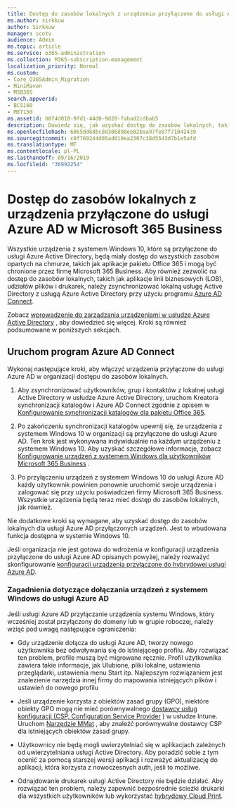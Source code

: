 ```yaml
---
title: Dostęp do zasobów lokalnych z urządzenia przyłączone do usługi Azure AD w Microsoft 365 Business
ms.author: sirkkuw
author: Sirkkuw
manager: scotv
audience: Admin
ms.topic: article
ms.service: o365-administration
ms.collection: M365-subscription-management
localization_priority: Normal
ms.custom:
- Core_O365Admin_Migration
- MiniMaven
- MSB365
search.appverid:
- BCS160
- MET150
ms.assetid: b0f4d010-9fd1-44d0-9d20-fabad2cdbab5
description: Dowiedz się, jak uzyskać dostęp do zasobów lokalnych, takich jak aplikacje linii biznesowych, udziałów plików i drukarek z usługi Azure Active Directory przyłączony do systemu Windows 10 urządzenia.
ms.openlocfilehash: 6065dd68bc8d306898ee02baa97fe07f71042439
ms.sourcegitcommit: c0f769244d05ad019ea2307c38d5543d7b1e5afd
ms.translationtype: MT
ms.contentlocale: pl-PL
ms.lasthandoff: 09/16/2019
ms.locfileid: "36992254"
---
```

# <a name="access-on-premises-resources-from-an-azure-ad-joined-device-in-microsoft-365-business"></a>Dostęp do zasobów lokalnych z urządzenia przyłączone do usługi Azure AD w Microsoft 365 Business

Wszystkie urządzenia z systemem Windows 10, które są przyłączone do usługi Azure Active Directory, będą miały dostęp do wszystkich zasobów opartych na chmurze, takich jak aplikacje pakietu Office 365 i mogą być chronione przez firmę Microsoft 365 Business. Aby również zezwolić na dostęp do zasobów lokalnych, takich jak aplikacje linii biznesowych (LOB), udziałów plików i drukarek, należy zsynchronizować lokalną usługę Active Directory z usługą Azure Active Directory przy użyciu programu [Azure AD Connect](https://docs.microsoft.com/en-us/azure/active-directory/connect/active-directory-aadconnect). 

Zobacz [wprowadzenie do zarządzania urządzeniami w usłudze Azure Active Directory](https://docs.microsoft.com/en-us/azure/active-directory/device-management-introduction) , aby dowiedzieć się więcej.
Kroki są również podsumowane w poniższych sekcjach.

## <a name="run-azure-ad-connect"></a>Uruchom program Azure AD Connect

Wykonaj następujące kroki, aby włączyć urządzenia przyłączone do usługi Azure AD w organizacji dostępu do zasobów lokalnych.
  
1. Aby zsynchronizować użytkowników, grup i kontaktów z lokalnej usługi Active Directory w usłudze Azure Active Directory, uruchom Kreatora synchronizacji katalogów i Azure AD Connect zgodnie z opisem w [Konfigurowanie synchronizacji katalogów dla pakietu Office 365](https://support.office.com/article/1b3b5318-6977-42ed-b5c7-96fa74b08846).
    
2. Po zakończeniu synchronizacji katalogów upewnij się, że urządzenia z systemem Windows 10 w organizacji są przyłączone do usługi Azure AD. Ten krok jest wykonywana indywidualnie na każdym urządzeniu z systemem Windows 10. Aby uzyskać szczegółowe informacje, zobacz [Konfigurowanie urządzeń z systemem Windows dla użytkowników Microsoft 365 Business](set-up-windows-devices.md) . 
    
3. Po przyłączeniu urządzeń z systemem Windows 10 do usługi Azure AD każdy użytkownik powinien ponownie uruchomić swoje urządzenia i zalogować się przy użyciu poświadczeń firmy Microsoft 365 Business. Wszystkie urządzenia będą teraz mieć dostęp do zasobów lokalnych, jak również.
    
Nie dodatkowe kroki są wymagane, aby uzyskać dostęp do zasobów lokalnych dla usługi Azure AD przyłączonych urządzeń. Jest to wbudowana funkcja dostępna w systemie Windows 10. 
  
Jeśli organizacja nie jest gotowa do wdrożenia w konfiguracji urządzenia przyłączone do usługi Azure AD opisanych powyżej, należy rozważyć skonfigurowanie [konfiguracji urządzenia przyłączone do hybrydowej usługi Azure AD](manage-windows-devices.md).
  
### <a name="considerations-when-joining-your-windows-devices-to-azure-ad"></a>Zagadnienia dotyczące dołączania urządzeń z systemem Windows do usługi Azure AD

Jeśli usługi Azure AD przyłączanie urządzenia systemu Windows, który wcześniej został przyłączony do domeny lub w grupie roboczej, należy wziąć pod uwagę następujące ograniczenia:
  
- Gdy urządzenie dołącza do usługi Azure AD, tworzy nowego użytkownika bez odwoływania się do istniejącego profilu. Aby rozwiązać ten problem, profile muszą być migrowane ręcznie. Profil użytkownika zawiera takie informacje, jak Ulubione, pliki lokalne, ustawienia przeglądarki, ustawienia menu Start itp. Najlepszym rozwiązaniem jest znalezienie narzędzia innej firmy do mapowania istniejących plików i ustawień do nowego profilu

- Jeśli urządzenie korzysta z obiektów zasad grupy (GPO), niektóre obiekty GPO mogą nie mieć porównywalnego [dostawcy usług konfiguracji (CSP, Configuration Service Provider](https://docs.microsoft.com/windows/configuration/provisioning-packages/how-it-pros-can-use-configuration-service-providers) ) w usłudze Intune. Uruchom [Narzędzie MMat](https://www.microsoft.com/download/details.aspx?id=45520) , aby znaleźć porównywalne dostawcy CSP dla istniejących obiektów zasad grupy.

- Użytkownicy nie będą mogli uwierzytelniać się w aplikacjach zależnych od uwierzytelniania usługi Active Directory. Aby poradzić sobie z tym ocenić za pomocą starszej wersji aplikacji i rozważyć aktualizację do aplikacji, która korzysta z nowoczesnych auth, jeśli to możliwe.

- Odnajdowanie drukarek usługi Active Directory nie będzie działać. Aby rozwiązać ten problem, należy zapewnić bezpośrednie ścieżki drukarki dla wszystkich użytkowników lub wykorzystać [hybrydowy Cloud Print](https://docs.microsoft.com/windows-server/administration/hybrid-cloud-print/hybrid-cloud-print-deploy).
